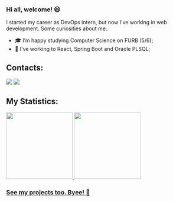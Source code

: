 ### Hi all, welcome! :smiley:

  I started my career as DevOps intern, but now I've working in web development. Some curiosities about me:

- :mortar_board: I’m happy studying Computer Science on FURB (5/6);
- :triangular_flag_on_post: I've working to React, Spring Boot and Oracle PLSQL;

## Contacts:

<div>
<a href="https://www.instagram.com/joaovictorrodrigues328/" target="_blank"><img loading="lazy" src="https://img.shields.io/badge/-Instagram-%23E4405F?style=for-the-badge&logo=instagram&logoColor=white" target="_blank"></a>
<a href="https://www.linkedin.com/in/joão-victor-rodrigues-b750b0228" target="_blank"><img loading="lazy" src="https://img.shields.io/badge/-LinkedIn-%230077B5?style=for-the-badge&logo=linkedin&logoColor=white" target="_blank"></a>   
</div>

## My Statistics:

<div>
<a href="[https://github.com/seu-usuário-aqui](https://github.com/JoaoRodrigues-JR)">
<img loading="lazy" height="180em" src="https://github-readme-stats.vercel.app/api/top-langs/?username=JoaoRodrigues-JR&layout=compact&langs_count=7&theme=dracula"/>
<img loading="lazy" height="180em" src="https://github-readme-stats.vercel.app/api?username=JoaoRodrigues-JR&show_icons=true&theme=dracula&include_all_commits=true&count_private=true"/>
</div>

### See my projects too. Byee! :wave:
